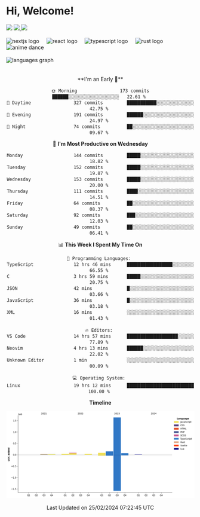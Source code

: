 <div align="center">
  <h1 align="left">
    Hi, Welcome!
  </h1>
  <div align="left">
    <div>
      <img src="https://img.shields.io/github/followers/kraken-afk.svg?style=social&label=Follow&maxAge=2592000" />
      <a href="https://twitter.com/trshppl">
        <img src="https://img.shields.io/twitter/follow/trshppl" />
      </a>
      <a href="https://nv-me.vercel.app">
        <img src="https://img.shields.io/badge/visit-my_site-blue" />
      </a>
    </div>
    <br />
    <div>
      <img src="https://skillicons.dev/icons?i=nextjs" height="40" alt="nextjs logo" />
      <img width="12" />
      <img src="https://skillicons.dev/icons?i=react" height="40" alt="react logo" />
      <img width="12" />
      <img src="https://skillicons.dev/icons?i=ts" height="40" alt="typescript logo" />
      <img width="12" />
      <img src="https://skillicons.dev/icons?i=rust" height="40" alt="rust logo" />
      <img src="https://media.tenor.com/sbvSVkB_hq8AAAAi/anime-dens.gif" alt="anime dance" height="40" />
    </div>
    <br />
    <div>
      <img src="https://github-readme-stats.vercel.app/api/top-langs?username=kraken-afk&locale=en&hide_title=false&layout=compact&card_width=320&langs_count=6&theme=rose_pine&hide_border=true&order=2" height="150" alt="languages graph" />
    </div>
  </div>
  <br />
  <br/>
  <!--START_SECTION:waka-->
**I'm an Early 🐤** 

```text
🌞 Morning                173 commits         ██████░░░░░░░░░░░░░░░░░░░   22.61 % 
🌆 Daytime                327 commits         ███████████░░░░░░░░░░░░░░   42.75 % 
🌃 Evening                191 commits         ██████░░░░░░░░░░░░░░░░░░░   24.97 % 
🌙 Night                  74 commits          ██░░░░░░░░░░░░░░░░░░░░░░░   09.67 % 
```
📅 **I'm Most Productive on Wednesday** 

```text
Monday                   144 commits         █████░░░░░░░░░░░░░░░░░░░░   18.82 % 
Tuesday                  152 commits         █████░░░░░░░░░░░░░░░░░░░░   19.87 % 
Wednesday                153 commits         █████░░░░░░░░░░░░░░░░░░░░   20.00 % 
Thursday                 111 commits         ████░░░░░░░░░░░░░░░░░░░░░   14.51 % 
Friday                   64 commits          ██░░░░░░░░░░░░░░░░░░░░░░░   08.37 % 
Saturday                 92 commits          ███░░░░░░░░░░░░░░░░░░░░░░   12.03 % 
Sunday                   49 commits          ██░░░░░░░░░░░░░░░░░░░░░░░   06.41 % 
```


📊 **This Week I Spent My Time On** 

```text
💬 Programming Languages: 
TypeScript               12 hrs 46 mins      █████████████████░░░░░░░░   66.55 % 
C                        3 hrs 59 mins       █████░░░░░░░░░░░░░░░░░░░░   20.75 % 
JSON                     42 mins             █░░░░░░░░░░░░░░░░░░░░░░░░   03.66 % 
JavaScript               36 mins             █░░░░░░░░░░░░░░░░░░░░░░░░   03.18 % 
XML                      16 mins             ░░░░░░░░░░░░░░░░░░░░░░░░░   01.43 % 

🔥 Editors: 
VS Code                  14 hrs 57 mins      ███████████████████░░░░░░   77.89 % 
Neovim                   4 hrs 13 mins       ██████░░░░░░░░░░░░░░░░░░░   22.02 % 
Unknown Editor           1 min               ░░░░░░░░░░░░░░░░░░░░░░░░░   00.09 % 

💻 Operating System: 
Linux                    19 hrs 12 mins      █████████████████████████   100.00 % 
```

**Timeline**

![Lines of Code chart](https://raw.githubusercontent.com/kraken-afk/kraken-afk/main/assets/bar_graph.png)


 Last Updated on 25/02/2024 07:22:45 UTC
<!--END_SECTION:waka-->
</div>
<br />